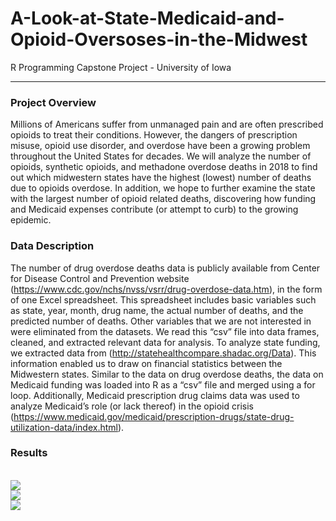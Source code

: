 # A-Look-at-State-Medicaid-and-Opioid-Oversoses-in-the-Midwest
R Programming Capstone Project - University of Iowa

---

### Project Overview

Millions of Americans suffer from unmanaged pain and are often prescribed opioids to treat their conditions. However, the dangers of prescription misuse, opioid use disorder, and overdose have been a growing problem throughout the United States for decades. We will analyze the number of opioids, synthetic opioids, and methadone overdose deaths in 2018 to find out which midwestern states have the highest (lowest) number of deaths due to opioids overdose. In addition, we hope to further examine the state with the largest number of opioid related deaths, discovering how funding and Medicaid expenses contribute (or attempt to curb) to the growing epidemic.


### Data Description 

The number of drug overdose deaths data is publicly available from Center for Disease Control and Prevention website (https://www.cdc.gov/nchs/nvss/vsrr/drug-overdose-data.htm), in the form of one Excel spreadsheet. This spreadsheet includes basic variables such as state, year, month, drug name, the actual number of deaths, and the predicted number of deaths. Other variables that we are not interested in were eliminated from the datasets. We read this “csv” file into data frames, cleaned, and extracted relevant data for analysis. To analyze state funding, we extracted data from (http://statehealthcompare.shadac.org/Data). This information enabled us to draw on financial statistics between the Midwestern states. Similar to the data on drug overdose deaths, the data on Medicaid funding was loaded into R as a “csv” file and merged using a for loop. Additionally, Medicaid prescription drug claims data was used to analyze Medicaid’s role (or lack thereof) in the opioid crisis (https://www.medicaid.gov/medicaid/prescription-drugs/state-drug-utilization-data/index.html).

### Results

<br/><img src='/images/china.jpg'>
<br/><img src='/images/china.jpg'>
<br/><img src='/images/china.jpg'>
